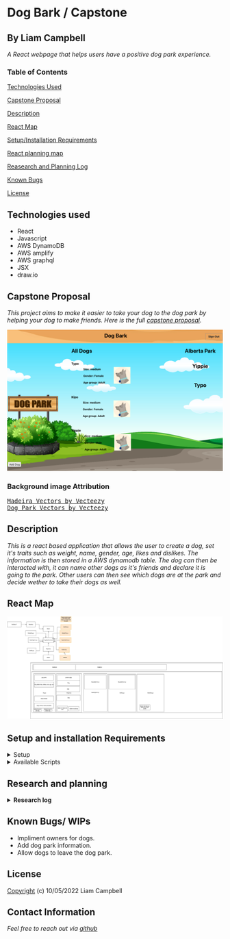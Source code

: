 # Dog Bark / Capstone

## By Liam Campbell

_A React webpage that helps users have a positive dog park experience._ 

### Table of Contents

[Technologies Used](#technologies-used)  

[Capstone Proposal](#capstone-proposal)
 
[Description](#description)
 
[React Map](#react-map)

[Setup/Installation Requirements](#setup-and-installation-requirements)

[React planning map](#react-map)

[Reasearch and Planning Log](#research-and-planning) 

[Known Bugs](#known-bugs) 
 
[License](#License)

## Technologies used
* React
* Javascript
* AWS DynamoDB
* AWS amplify
* AWS graphql
* JSX
* draw.io

## Capstone Proposal 

_This project aims to make it easier to take your dog to the dog park by helping your dog to make friends. Here is the full [capstone proposal](./CapstonePropsal.md)._

![Main app image.](src/Img/applicationDemo.png)

### Background image Attribution

<pre>
<a href="https://www.vecteezy.com/free-vector/madeira">Madeira Vectors by Vecteezy</a>
<a href="https://www.vecteezy.com/free-vector/dog-park">Dog Park Vectors by Vecteezy</a>
</pre>

## Description 

_This is a react based application that allows the user to create a dog, set it's traits such as weight, name, gender, age, likes and dislikes. The information is then stored in a AWS dynamodb table. The dog can then be interacted with, it can name other dogs as it's friends and declare it is going to the park. Other users can then see which dogs are at the park and decide wether to take their dogs as well._ 

## React Map

![project diagram](Capstonediagram.drawio.png)

## Setup and installation Requirements

<details>
<summary>Setup</summary>
* Fork this repsitory from github: https://github.com/lcmpbll/Capstone to your desktop

* Navigate to the top level of the directory.

* In your terminal `$npm install`

* Set up an AWS service account. Create a free account [here](https://aws.amazon.com/free/?trk=fce796e8-4ceb-48e0-9767-89f7873fac3d&sc_channel=ps&s_kwcid=AL!4422!3!592542020599!e!!g!!aws&ef_id=Cj0KCQjw1vSZBhDuARIsAKZlijR_PojG3JT5EPtzKwuKZigQwvzsbjQIr83oSXeJWAZ9t2wuV1_JA0caAhWKEALw_wcB:G:s&s_kwcid=AL!4422!3!592542020599!e!!g!!aws&all-free-tier.sort-by=item.additionalFields.SortRank&all-free-tier.sort-order=asc&awsf.Free%20Tier%20Types=*all&awsf.Free%20Tier%20Categories=*all)


* I followed [these](https://aws.amazon.com/getting-started/hands-on/build-react-app-amplify-graphql/) instructions to host my website on amplify, modules 1-4.

- * Log in to the [AWS management console](https://us-west-2.console.aws.amazon.com/console/)

- * Select AWS amplify getting started. 

- * Select your github repo for this project. 

- * Select the repository branch for this project. 

- * Accept default settings.

- * Install amplify CLI `$nmp install -g @aws-amplify/cli`

- * Configure amplify CLI `$ amplify configure`

- * In the amplify console select <strong>Backend environments</strong> and choose <strong>Get Started</strong>. Wati for the back end to be deployed.

- * On the back end environements tab, choose <strong>Launch studio</strong>

- * Return to the back end environments tab and expand the Local setup instructions section. Copy the command to your clipboard and open the terminal on your computer. 

- * Paste the command in to your terminal and follow the set up instructions. 

` ? Choose your default editor: Visual Studio Code
? Choose the type of app that you're building javascript
? What javascript framework are you using react
? Source Directory Path:  src 
? Distribution Directory Path: build
? Build Command:  npm run-script build
? Start Command: npm run-script start
? Do you plan on modifying this backend? Y `

- * You can continue to follow the module to add authentication. 

- * Add a GraphQL API to your app run the following command `$ amplify add api` and select these options. 

`? Select from one of the below mentioned services: GraphQL
? Here is the GraphQL API that we will create. Select a setting to edit or continue: Continue
? Choose a schema template: Single object with fields (e.g., "Todo" with ID, name, description)
? Do you want to edit the schema now? (Y/n) yes`

* The graphql schema should aleady be present in the project. 

* Deploy the API `$ amplify push --y`

* Run the app `$npm run start`



</details>

<details>
<summary>Available Scripts</summary>
</details>

## Research and planning

<details>

<summary><strong>Research log</strong></summary>

>### 9/16/22  3hr
>
>> 2p - 2:30
>
>_Read thinking in React._
>
>> 2:30 - 3p
>
>_Research Hooks_
>
>> 3p - 4p
>
>_Research hook side effects_
>
>> 4p - 5p
>
>_Research NoSQL_
>
>### 9/17/22 2hr / 5hr total
>
>> 9a - 10a 
>
>_Continue reasearching NoSQL_
>
>> 10a - 11a
>
>_Read about differences between Firebase and AWS_
>
>### 9/18/22 3hr / 8hr total
>
>> 930a - 10:15a
>
>_Research NoSQL data structure/ differences between SQL and NoSQL._ 
>
>> 10:15a - 10:45a
>
>_Write up capstone proposal, can be found [here](https://docs.google.com/document/d/1yxRCpg8vTEHJAs1Qay7uP65t-RreGbJPicOqEb2ECiM/edit?usp=sharing)_
>
> 10:45 - 11:45
>
>>_Make diagram_
>
>11:45 - 1230
>
>> _Build Dog, DogList, DogParkControl basic structure_
>
>### 9/21/22 8hrs / 16 hrs total
>
>> _Working in app, can create, new dogs with traits, and delete them, can send them to the park._
>
>### 9/24/22 2hrs / 18 hrs total
>
>2p - 4p
>
>> _AWS tutorial, add amplify, display list, use api to call to database, still working on this tutorial, should be able to host images but they are just popping up as broken img files._ 
>
>### 9/27/22 1 hr / 19 hrs total
>
>7p - 8p
>
>>Read about users in Amplify, set up at the park list.
>
>### 9/30/22 3 hrs / 22 hrs total
>
>7:15a - 10:15a 
>
>> _Plan for day, refocus on MVP_
>
> - [x] A user can enter information about their dog, i.e. size, name. likes and dislikes...
>
> - [x] A user can say they are taking their dog to the park
>
> - [x] A user can list other dogs as their dog's friends and see when they are at the park.
>   
>   - [x] Add element to dogs that will take an array of the dog's friend's ids.
>   - [x] Have a spot to display this array.
>
>
>### 10/2/22 2 hrs/ 24 hrs total
>
> 8:15p - 10:15 
>
> - [x] _Impliment AWS, amplify, dynamodb_

</details>

## Known Bugs/ WIPs

* Impliment owners for dogs. 
* Add dog park information.
* Allow dogs to leave the dog park. 

## License

[Copyright](LICENSE) (c) 10/05/2022 Liam Campbell

## Contact Information 

_Feel free to reach out via [github](https://github.com/lcmpbll)_




